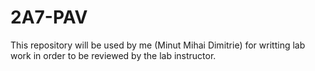 # 2A7-PAV
This repository will be used by me (Minut Mihai Dimitrie) for writting lab work in order to be reviewed by the lab instructor.
